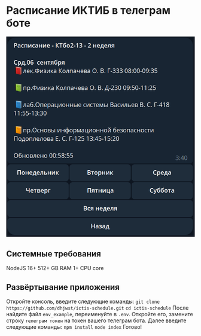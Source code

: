 # Расписание ИКТИБ в телеграм боте
![Расписание](image.png)

## Системные требования
NodeJS 16+
512+ GB RAM 
1+ CPU core

## Развёртывание приложения

Откройте консоль, введите следующие команды:
  ```git clone https://github.com/dhjwst/ictis-schedule.git```
  ```cd ictis-schedule```
  После найдите файл `env_example`, переименуйте в `.env`. Откройте его, замените строку `телеграм токен` на токен вашего телеграм бота.
  Далее введите следующие команды:
  ```npm install```
  ```node index```
  Готово!
